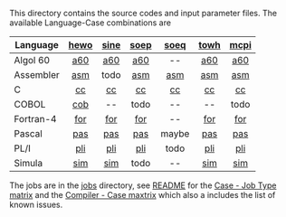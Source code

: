 This directory contains the source codes and input parameter files.
The available Language-Case combinations are

| Language | [hewo](README_hewo.md) | [sine](README_sine.md) | [soep](README_soep.md) | [soeq](README_soeq.md) | [towh](README_towh.md) | [mcpi](README_mcpi.md) |
| -------  | :--: | :--: | :--: | :--: | :--: | :--: |
| Algol 60  | [a60](hewo_a60.a60) | [a60](sine_a60.a60) | [a60](soep_a60.a60) | --                  | [a60](towh_a60.a60) | [a60](mcpi_a60.a60) |
| Assembler | [asm](hewo_asm.asm) | todo                | [asm](soep_asm.asm) | [asm](soeq_asm.asm) | [asm](towh_asm.asm) | [asm](mcpi_asm.asm) |
| C         |  [cc](hewo_cc.c)    |  [cc](sine_cc.c)    |  [cc](soep_cc.c)    |  [cc](soeq_cc.c)    |  [cc](towh_cc.c)    |  [cc](mcpi_cc.c)    |
| COBOL     | [cob](hewo_cob.cob) | --                  | todo                | --                  | --                  | todo                |
| Fortran-4 | [for](hewo_for.f)   | [for](sine_for.f)   | [for](soep_for.f)   | --                  | [for](towh_for.f)   | [for](mcpi_for.f)   |
| Pascal    | [pas](hewo_pas.pas) | [pas](sine_pas.pas) | [pas](soep_pas.pas) | maybe               | [pas](towh_pas.pas) | [pas](mcpi_pas.pas) |
| PL/I      | [pli](hewo_pli.pli) | [pli](sine_pli.pli) | [pli](soep_pli.pli) | todo                | [pli](towh_pli.pli) | [pli](mcpi_pli.pli) |
| Simula    | [sim](hewo_sim.sim) | [sim](sine_sim.sim) | todo                | --                  | [sim](towh_sim.sim) | [sim](mcpi_sim.sim) |

The jobs are in the [jobs](../jobs) directory, see
[README](../jobs/README.md) for the
[Case - Job Type matrix](../jobs/README.md#user-content-types)
and the
[Compiler - Case maxtrix](../jobs/README.md#user-content-jobs)
which also a includes the list of known issues.

